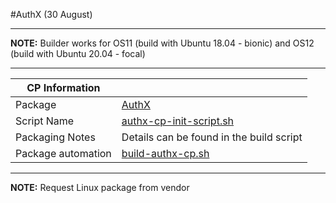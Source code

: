 #AuthX (30 August)

-----

**NOTE:** Builder works for OS11 (build with Ubuntu 18.04 - bionic) and OS12 (build with Ubuntu 20.04 - focal)

-----

|  CP Information |            |
|-----------------|------------|
| Package | [AuthX](https://www.authx.com) |
| Script Name | [authx-cp-init-script.sh](build/authx-cp-init-script.sh) |
| Packaging Notes | Details can be found in the build script |
| Package automation | [build-authx-cp.sh](build/build-authx-cp.sh) |

-----

**NOTE:** Request Linux package from vendor